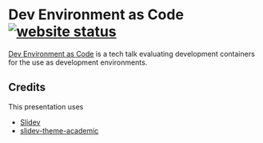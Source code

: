 # Dev Environment as Code [![website status](https://img.shields.io/website?down_color=red&style=for-the-badge&up_color=green&url=https%3A%2F%2Fdev-environment-as-code.alexeble.de)](https://dev-environment-as-code.alexeble.de)

[Dev Environment as Code](https://dev-environment-as-code.alexeble.de) is a tech talk evaluating development containers for the use as development environments.

## Credits

This presentation uses

- [Slidev](https://github.com/slidevjs/slidev)
- [slidev-theme-academic](https://github.com/alexanderdavide/slidev-theme-academic)
